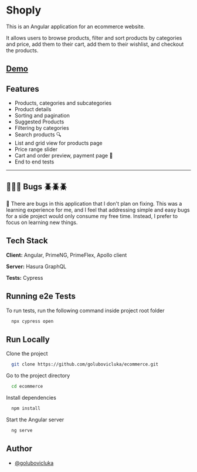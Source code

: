 
# Shoply

This is an Angular application for an ecommerce website. 

It allows users to browse products, filter and sort products by categories and price, add them to their cart, add them to their wishlist, and checkout the products.


## [Demo](https://master--ecommerce-app-angular.netlify.app)


## Features

- Products, categories and subcategories 
- Product details
- Sorting and pagination
- Suggested Products
- Filtering by categories 
- Search products 🔍
- List and grid view for products page 
- Price range slider 
- Cart and order preview, payment page 🛒
- End to end tests

---
## 🚨🚨🚨 Bugs 🪲🪲🪲
🚨 There are bugs in this application that I don't plan on fixing. This was a learning experience for me, and I feel that addressing simple and easy bugs for a side project would only consume my free time. Instead, I prefer to focus on learning new things.

## Tech Stack

**Client:** Angular, PrimeNG, PrimeFlex, Apollo client

**Server:** Hasura GraphQL

**Tests:** Cypress

## Running e2e Tests

To run tests, run the following command inside project root folder

```bash
  npx cypress open
```


## Run Locally

Clone the project

```bash
  git clone https://github.com/golubovicluka/ecommerce.git
```

Go to the project directory

```bash
  cd ecommerce
```

Install dependencies

```bash
  npm install
```

Start the Angular server

```bash
  ng serve
```


## Author

- [@golubovicluka](https://github.com/golubovicluka)

